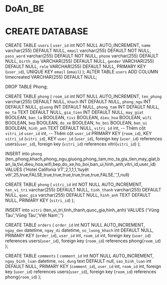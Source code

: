 # DoAn_BE 
# CREATE DATABASE
CREATE TABLE `users` (
  `user_id` int NOT NULL AUTO_INCREMENT,
  `name` varchar(255) DEFAULT NULL,
  `email` varchar(255) DEFAULT NOT NULL,
  `pass_word` varchar(255) DEFAULT NOT NULL,
  `phone` varchar(255) DEFAULT NULL,
  `birth_day` VARCHAR(255) DEFAULT NULL,
  `gender` VARCHAR(255) DEFAULT NULL,
  `role` VARCHAR(255) DEFAULT NULL,
  PRIMARY KEY (`user_id`),
  UNIQUE KEY `email` (`email`)
);
ALTER TABLE `users`
ADD COLUMN timecreated VARCHAR(255) DEFAULT NULL;

DROP TABLE Phong;

CREATE TABLE `phong` (
  `room_id` int NOT NULL AUTO_INCREMENT,
  `ten_phong` varchar(255) DEFAULT NULL,
  `khach` INT DEFAULT NULL,
  `phong_ngu` INT DEFAULT NULL,
  `giuong` INT DEFAULT NULL,
  `phong_tam` INT DEFAULT NULL,
  `mo_ta` TEXT DEFAULT NULL,
  `gia_tien` INT DEFAULT NULL,
  `may_giat` BOOLEAN,
  `ban_la` BOOLEAN,
  `tivi` BOOLEAN,
  `dieu_hoa` BOOLEAN,
  `wifi` BOOLEAN,
  `bep` BOOLEAN,
  `do_xe` BOOLEAN,
  `ho_boi` BOOLEAN,
  `ban_ui` BOOLEAN,
  `hinh_anh` TEXT DEFAULT NULL,
   `vitri_id` int, -- Thêm cột `vitri_id`
  `user_id` int,  -- Thêm cột `user_id`
   PRIMARY KEY (`room_id`),
  KEY `vitri_id` (`vitri_id`),
  KEY `user_id` (`user_id`),
  foreign key (`user_id`) references users(`user_id`),
  foreign key (`vitri_id`) references vitri(`vitri_id`)
);

INSERT into `phong` (ten_phong,khach,phong_ngu,giuong,phong_tam,mo_ta,gia_tien,may_giat,ban_la,tivi,dieu_hoa,wifi,bep,do_xe,ho_boi,ban_ui,hinh_anh,vitri_id,user_id)
VALUES ('Hotel Califonia VT',2,1,1,1,'tuyệt vời',25,true,FALSE,true,true,true,true,true,true,FALSE,'',1,null)


CREATE TABLE `phong` (
  `vitri_id` int NOT NULL AUTO_INCREMENT,
  `ten_vi_tri` varchar(255) DEFAULT NULL,
  `tinh_thanh` varchar(255) DEFAULT NULL,
  `quoc_gia` varchar(255) DEFAULT NULL,
  `hinh_anh` TEXT DEFAULT NULL,
   PRIMARY KEY (`vitri_id`)
);


INSERT into `vitri` (ten_vi_tri,tinh_thanh,quoc_gia,hinh_anh)
VALUES ('Vũng Tàu','Vũng Tàu','Việt Nam','')

CREATE TABLE `orders` (
  `order_id` int NOT NULL AUTO_INCREMENT,
  `ngay_den` datetime,
  `ngay_di` datetime,
  `so_luong_khach` int DEFAULT NULL,
     PRIMARY KEY (`order_id`),
  `user_id` int,
  `room_id` int,
    foreign key (`user_id`) references users(`user_id`),
    foreign key (`room_id`) references phong(`room_id`)
);

CREATE TABLE `comments` (
  `comment_id` int NOT NULL AUTO_INCREMENT,
  `ngay_binh_luan` datetime,
  `noi_dung` text DEFAULT null,
  `sao_binh_luan` int DEFAULT NULL,
   PRIMARY KEY (`comment_id`),
  `user_id` int,
  `room_id` int,
    foreign key (`user_id`) references users(`user_id`),
    foreign key (`room_id`) references phong(`room_id`)
);
